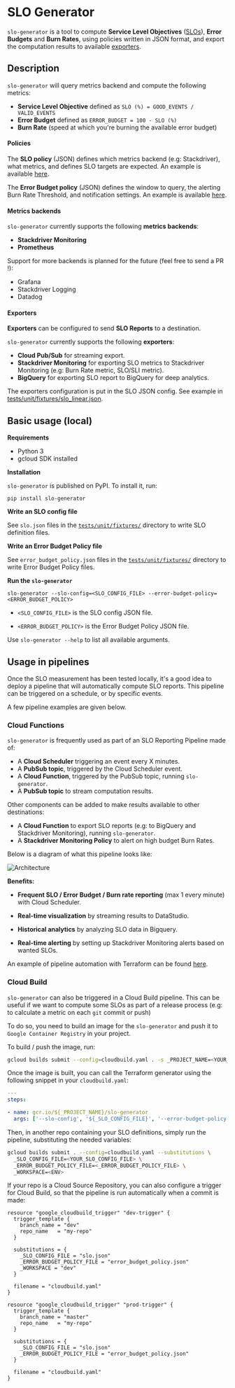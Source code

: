 # SLO Generator

`slo-generator` is a tool to compute **Service Level Objectives** ([SLOs](https://landing.google.com/sre/sre-book/chapters/service-level-objectives/)), **Error Budgets** and **Burn Rates**, using policies written in JSON format, and export the computation results to available
[exporters](#exporters).

## Description
`slo-generator` will query metrics backend and compute the following metrics:

* **Service Level Objective** defined as `SLO (%) = GOOD_EVENTS / VALID_EVENTS`
* **Error Budget** defined as `ERROR_BUDGET = 100 - SLO (%)`
* **Burn Rate** (speed at which you're burning the available error budget)

#### Policies
The **SLO policy** (JSON) defines which metrics backend (e.g: Stackdriver), what metrics, and defines SLO targets are expected. An example is available [here](./tests/unit/fixtures/slo_linear.json).

The **Error Budget policy** (JSON) defines the window to query, the alerting
Burn Rate Threshold, and notification settings. An example is available [here](./tests/unit/fixtures/error_budget_policy.json).

#### Metrics backends
`slo-generator` currently supports the following **metrics backends**:
- **Stackdriver Monitoring**
- **Prometheus**

Support for more backends is planned for the future (feel free to send a PR !):
- Grafana
- Stackdriver Logging
- Datadog

#### Exporters
**Exporters** can be configured to send **SLO Reports** to a destination.

`slo-generator` currently supports the following **exporters**:
- **Cloud Pub/Sub** for streaming export.
- **Stackdriver Monitoring** for exporting SLO metrics to Stackdriver Monitoring
(e.g: Burn Rate metric, SLO/SLI metric).
- **BigQuery** for exporting SLO report to BigQuery for deep analytics.

The exporters configuration is put in the SLO JSON config. See example in [tests/unit/fixtures/slo_linear.json](./tests/unit/fixtures/slo_linear.json).

## Basic usage (local)

**Requirements**

* Python 3
* gcloud SDK installed

**Installation**

`slo-generator` is published on PyPI. To install it, run:
```
pip install slo-generator
```

**Write an SLO config file**

See `slo.json` files in the [`tests/unit/fixtures/`](./tests/unit/fixtures) directory to write SLO definition files.

**Write an Error Budget Policy file**

See `error_budget_policy.json` files in the [`tests/unit/fixtures/`](./tests/unit/fixtures) directory to write
Error Budget Policy files.

**Run the `slo-generator`**

```
slo-generator --slo-config=<SLO_CONFIG_FILE> --error-budget-policy=<ERROR_BUDGET_POLICY>
```
  * `<SLO_CONFIG_FILE>` is the SLO config JSON file.

  * `<ERROR_BUDGET_POLICY>` is the Error Budget Policy JSON file.

Use `slo-generator --help` to list all available arguments.

## Usage in pipelines

Once the SLO measurement has been tested locally, it's a good idea to deploy a pipeline that will automatically compute SLO reports. This pipeline can be triggered on a schedule, or by specific events.

A few pipeline examples are given below.

### Cloud Functions
`slo-generator` is frequently used as part of an SLO Reporting Pipeline made of:

* A **Cloud Scheduler** triggering an event every X minutes.
* A **PubSub topic**, triggered by the Cloud Scheduler event.
* A **Cloud Function**, triggered by the PubSub topic, running `slo-generator`.
* A **PubSub topic** to stream computation results.


Other components can be added to make results available to other destinations:
* A **Cloud Function** to export SLO reports (e.g: to BigQuery and Stackdriver Monitoring), running `slo-generator`.
* A **Stackdriver Monitoring Policy** to alert on high budget Burn Rates.

Below is a diagram of what this pipeline looks like:

![Architecture](https://raw.githubusercontent.com/terraform-google-modules/terraform-google-slo/master/diagram.png)

**Benefits:**

* **Frequent SLO / Error Budget / Burn rate reporting** (max 1 every minute) with Cloud Scheduler.

* **Real-time visualization** by streaming results to DataStudio.

* **Historical analytics** by analyzing SLO data in Bigquery.

* **Real-time alerting** by setting up Stackdriver Monitoring alerts based on
wanted SLOs.

An example of pipeline automation with Terraform can be found [here](https://github.com/terraform-google-modules/terraform-google-slo/tree/master/examples/simple_example).

### Cloud Build
`slo-generator` can also be triggered in a Cloud Build pipeline. This can be useful if we want to compute some SLOs as part of a release process (e.g: to calculate a metric on each `git` commit or push)

To do so, you need to build an image for the `slo-generator` and push it to `Google Container Registry` in your project.

To build / push the image, run:

```sh
gcloud builds submit --config=cloudbuild.yaml . -s _PROJECT_NAME=<YOUR_PROJECT_NAME>
```

Once the image is built, you can call the Terraform generator using the following snippet in your `cloudbuild.yaml`:

```yaml
---
steps:

- name: gcr.io/${_PROJECT_NAME}/slo-generator
  args: ['--slo-config', '${_SLO_CONFIG_FILE}', '--error-budget-policy', '${_ERROR_BUDGET_POLICY_FILE}']
```

Then, in another repo containing your SLO definitions, simply run the pipeline, substituting the needed variables:

```sh
gcloud builds submit . --config=cloudbuild.yaml --substitutions \
  _SLO_CONFIG_FILE=<YOUR_SLO_CONFIG_FILE> \
  _ERROR_BUDGET_POLICY_FILE=<_ERROR_BUDGET_POLICY_FILE> \
  _WORKSPACE=<ENV>
```

If your repo is a Cloud Source Repository, you can also configure a trigger for
Cloud Build, so that the pipeline is run automatically when a commit is made:

```hcl
resource "google_cloudbuild_trigger" "dev-trigger" {
  trigger_template {
    branch_name = "dev"
    repo_name   = "my-repo"
  }

  substitutions = {
    _SLO_CONFIG_FILE = "slo.json"
    _ERROR_BUDGET_POLICY_FILE = "error_budget_policy.json"
    _WORKSPACE = "dev"
  }

  filename = "cloudbuild.yaml"
}

resource "google_cloudbuild_trigger" "prod-trigger" {
  trigger_template {
    branch_name = "master"
    repo_name   = "my-repo"
  }

  substitutions = {
    _SLO_CONFIG_FILE = "slo.json"
    _ERROR_BUDGET_POLICY_FILE = "error_budget_policy.json"
  }

  filename = "cloudbuild.yaml"
}
```

